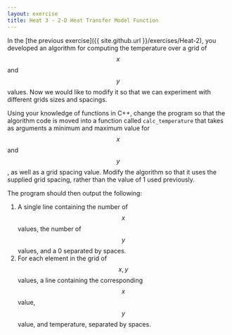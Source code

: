 ```yaml
---
layout: exercise
title: Heat 3 - 2-D Heat Transfer Model Function
---
```


In the [the previous exercise]({{ site.github.url }}/exercises/Heat-2), you developed an algorithm for computing the temperature over a grid
of $$ x $$ and $$ y $$ values. Now we would like to modify it so that we can experiment with different grids sizes and spacings. 

Using your knowledge of functions in C++, change the program so that the algorithm code is moved into a function called `calc_temperature` that 
takes as arguments a minimum and maximum value for $$ x $$ and $$ y $$, as well as a grid spacing value. Modify the algorithm so that it uses the
supplied grid spacing, rather than the value of 1 used previously.

The program should then output the following:

1. A single line containing the number of $$ x $$ values, the number of $$ y $$ values, and a 0 separated by spaces.
2. For each element in the grid of $$ x, y $$ values, a line containing the corresponding $$ x $$ value, $$ y $$ value, and temperature, separated by spaces.

<!-- A solution to this exercise is available [here]({{ site.github.url }}/code/heat_3.cpp).-->

